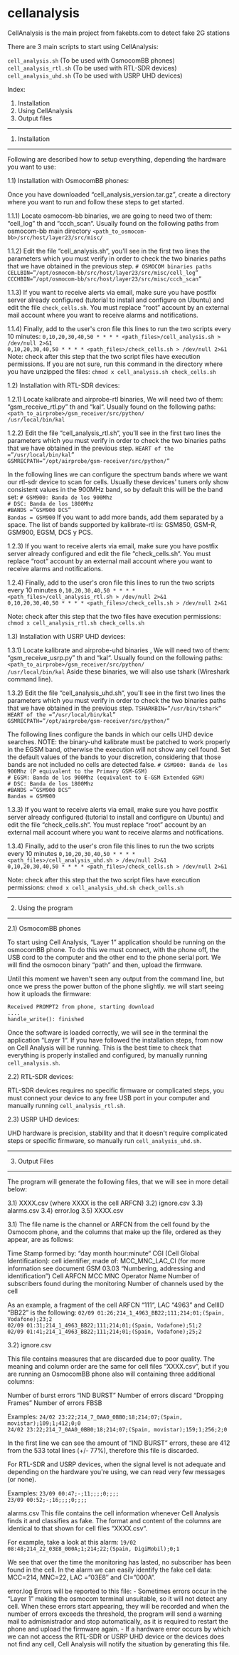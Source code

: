 # cellanalysis
CellAnalysis is the main project from fakebts.com to detect fake 2G stations

There are 3 main scripts to start using CellAnalysis:

`cell_analysis.sh`        (To be used with OsmocomBB phones)<br>
`cell_analysis_rtl.sh`    (To be used with RTL-SDR devices)<br>
`cell_analysis_uhd.sh`    (To be used with USRP UHD devices)<br>

Index:
1) Installation
2) Using CellAnalysis
3) Output files

********************************************************************************
1) Installation
********************************************************************************

Following are described how to setup everything, depending the hardware you want to use:

1.1) Installation with OsmocomBB phones: 

  Once you have downloaded “cell_analysis_version.tar.gz”, create a directory where you want to run and follow these steps to get started.

  1.1.1) Locate osmocom-bb binaries, we are going to need two of them: “cell_log” th and “ccch_scan“. Usually found on the following paths from osmocom-bb main directory
  `<path_to_osmocom-bb>/src/host/layer23/src/misc/`
  
  1.1.2) Edit the file “cell_analysis.sh“, you'll see in the first two lines the parameters which you must verify in order to check the two binaries paths that we have obtained in the previous step.
  `# OSMOCOM binaries paths`<br>
  `CELLBIN=”/opt/osmocom-bb/src/host/layer23/src/misc/cell_log”`<br>
  `CCCHBIN=”/opt/osmocom-bb/src/host/layer23/src/misc/ccch_scan”`
  
  1.1.3) If you want to receive alerts via email, make sure you have postfix server already configured (tutorial to install and configure on  Ubuntu) and edit the file `check_cells.sh`. You must replace “root” account by an external mail account where you want to receive   alarms and notifications.

  1.1.4) Finally, add to the user's cron file this lines to run the two scripts every 10 minutes:
  `0,10,20,30,40,50 * * * * <path_files>/cell_analysis.sh > /dev/null 2>&1`<br>
  `0,10,20,30,40,50 * * * * <path_files>/check_cells.sh > /dev/null 2>&1`
  Note: check after this step that the two script files have execution permissions. If you are not sure, run this command in the directory where you have unzipped the files:
  `chmod x cell_analysis.sh check_cells.sh`
  
1.2) Installation with RTL-SDR devices:

  1.2.1) Locate kalibrate and airprobe-rtl binaries, We will need two of them: “gsm_receive_rtl.py” th and “kal“. Usually found on the following paths:
  `<path_to_airprobe>/gsm_receiver/src/python/`<br>
  `/usr/local/bin/kal`
  
  1.2.2) Edit the file “cell_analysis_rtl.sh“, you'll see in the first two lines the parameters which you must verify in order to check the two binaries paths that we have obtained in the previous step.
  `HEART of the =”/usr/local/bin/kal”`<br>
  `GSMRECPATH=”/opt/airprobe/gsm-receiver/src/python/”`
  
  In the following lines we can configure the spectrum bands where we want our rtl-sdr device to scan for cells. Usually these devices' tuners only show consistent values ​​in the 900MHz band, so by default this will be the band set:
  `# GSM900: Banda de los 900Mhz`<br>
  `# DSC: Banda de los 1800Mhz`<br>
  `#BANDS =”GSM900 DCS”`<br>
  `Bandas = GSM900`
  If you want to add more bands, add them separated by a space. The list of bands supported by kalibrate-rtl is: GSM850, GSM-R, GSM900, EGSM, DCS y PCS.

  1.2.3) If you want to receive alerts via email, make sure you have postfix server already configured and edit the file “check_cells.sh“. You must replace “root” account by an external mail account where you want to receive alarms and notifications.

  1.2.4) Finally, add to the user's cron file this lines to run the two scripts every 10 minutes
  `0,10,20,30,40,50 * * * * <path_files>/cell_analysis_rtl.sh > /dev/null 2>&1`<br>
  `0,10,20,30,40,50 * * * * <path_files>/check_cells.sh > /dev/null 2>&1`

  Note: check after this step that the two files have execution permissions:
  `chmod x cell_analysis_rtl.sh check_cells.sh`
  
1.3) Installation with USRP UHD devices:

  1.3.1) Locate kalibrate and airprobe-uhd binaries , We will need two of them: “gsm_receive_usrp.py” th and “kal“. Usually found on the following paths:
  `<path_to_airprobe>/gsm_receiver/src/python/`<br>
  `/usr/local/bin/kal`
  Aside these binaries, we will also use tshark (Wireshark command line).

  1.3.2) Edit the file “cell_analysis_uhd.sh“, you'll see in the first two lines the parameters which you must verify in order to check the two binaries paths that we have obtained in the previous step.
  `TSHARKBIN=”/usr/bin/tshark”`<br>
  `HEART of the =”/usr/local/bin/kal”`<br>
  `GSMRECPATH=”/opt/airprobe/gsm-receiver/src/python/”`
  
  The following lines configure the bands in which our cells UHD device searches. NOTE: the binary-uhd kalibrate must be patched to work properly in the EGSM band, otherwise the execution will not show any cell found. Set the default values ​​of the bands to your discretion, considering that those bands are not included no cells are detected false.
  `# GSM900: Banda de los 900Mhz (P equivalent to the Primary GSM-GSM)`<br>
  `# EGSM: Banda de los 900Mhz (equivalent to E-GSM Extended GSM)`<br>
  `# DSC: Banda de los 1800Mhz`<br>
  `#BANDS =”GSM900 DCS”`<br>
  `Bandas = GSM900`

  1.3.3) If you want to receive alerts via email, make sure you have postfix server already configured (tutorial to install and configure on Ubuntu) and edit the file “check_cells.sh“. You must replace “root” account by an external mail account where you want to receive alarms and notifications.

  1.3.4) Finally, add to the user's cron file this lines to run the two scripts every 10 minutes
  `0,10,20,30,40,50 * * * * <path_files>/cell_analysis_uhd.sh > /dev/null 2>&1`<br>
  `0,10,20,30,40,50 * * * * <path_files>/check_cells.sh > /dev/null 2>&1`

  Note: check after this step that the two script files have execution permissions:
  `chmod x cell_analysis_uhd.sh check_cells.sh`
  
********************************************************************************
2) Using the program
********************************************************************************

2.1) OsmocomBB phones

  To start using Cell Analysis, “Layer 1” application should be running on the osmocomBB phone. To do this we must connect, with the phone off, the USB cord to the computer and the other end to the phone serial port. We will find the osmocon binary “path” and then, upload the firmware.
  
  Until this moment we haven't seen any output from the command line, but once we press the power button of the phone slightly. we will start seeing how it uploads the firmware:

  `Received PROMPT2 from phone, starting download`<br>
  `....`<br>
  `handle_write(): finished`

Once the software is loaded correctly, we will see in the terminal the application “Layer 1“. If you have followed the installation steps, from now on Cell Analysis will be running. This is the best time to check that everything is properly installed and configured, by manually running `cell_analysis.sh`.

2.2) RTL-SDR devices:

  RTL-SDR devices requires no specific firmware or complicated steps, you must connect your device to any free USB port in your computer and manually running `cell_analysis_rtl.sh`.
  
2.3) USRP UHD devices:

 UHD hardware is precision, stability and that it doesn't require complicated steps or specific firmware, so manually run `cell_analysis_uhd.sh`.

********************************************************************************
3) Output Files
********************************************************************************

The program will generate the following files, that we will see in more detail below:

  3.1) XXXX.csv (where XXXX is the cell ARFCN)
  3.2) ignore.csv
  3.3) alarms.csv
  3.4) error.log
  3.5) XXXX.csv

  3.1) The file name is the channel or ARFCN from the cell found by the Osmocom phone, and the columns that make up the file, ordered as they appear, are as follows:

  Time Stamp formed by: “day month hour:minute“
  CGI (Cell Global Identification): cell identifier, made of: MCC_MNC_LAC_CI (for more information see document GSM 03.03 “Numbering, addressing and identification”)
  Cell ARFCN
  MCC
  MNC
  Operator Name
  Number of subscribers found during the monitoring
  Number of channels used by the cell
  
  As an example, a fragment of the cell ARFCN “111“, LAC “4963” and CellID “BB22” is the following:
  `02/09 01:26;214_1_4963_BB22;111;214;01;(Spain, Vodafone);23;2`<br>
  `02/09 01:31;214_1_4963_BB22;111;214;01;(Spain, Vodafone);51;2`<br>
  `02/09 01:41;214_1_4963_BB22;111;214;01;(Spain, Vodafone);25;2`

3.2) ignore.csv

  This file contains measures that are discarded due to poor quality. The meaning and column order are the same for cell files “XXXX.csv”, but if you are running an OsmocomBB phone also will containing three additional columns:

  Number of burst errors “IND BURST”
  Number of errors discard “Dropping Frames”
  Number of errors FBSB
  
  Examples:
  `24/02 23:22;214_7_0AA0_0BB0;18;214;07;(Spain, movistar);109;1;412;0;0`<br>
  `24/02 23:22;214_7_0AA0_0BB0;18;214;07;(Spain, movistar);159;1;256;2;0`
  
  In the first line we can see the amount of “IND BURST” errors, these are 412 from the 533 total lines (+/- 77%), therefore this file is discarded.
  
  For RTL-SDR and USRP devices, when the signal level is not adequate and depending on the hardware you're using, we can read very few messages (or none).
  
  Examples:
  `23/09 00:47;-;11;;;;0;;;;`<br>
  `23/09 00:52;-;16;;;;0;;;;`

alarms.csv
  This file contains the cell information whenever Cell Analysis finds it and classifies as fake. The format and content of the columns are identical to that shown for cell files “XXXX.csv“.

  For example, take a look at this alarm:
  `19/02 08:48;214_22_03E8_000A;1;214;22;(Spain, DigiMobil);0;1`
  
  We see that over the time the monitoring has lasted, no subscriber has been found in the cell. In the alarm we can easily identify the fake cell data: MCC=214, MNC=22, LAC =”03E8″ and CI=”000A”.

error.log
  Errors will be reported to this file:
    - Sometimes errors occur in the “Layer 1” making the osmocom terminal unsuitable, so it will not detect any cell. When these errors start appearing, they will be recorded and when the number of errors exceeds the threshold, the program will send a warning mail to admisnistrador and stop automatically, as it is required to restart the phone and upload the firmware again.
    - If a hardware error occurs by which we can not access the RTL-SDR or USRP UHD device or the devices does not find any cell, Cell Analysis will notify the situation by generating this file.
    
